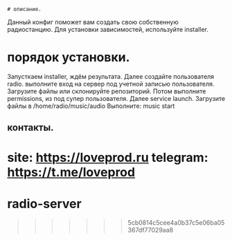 	# описание.
Данный конфиг поможет вам создать свою собственную радиостанцию.
Для установки зависимостей, используйте installer.
# порядок установки.
Запусткаем installer, ждём результата.
Далее создайте пользователя radio. 
выполните вход на сервер под учетной записью пользователя.
Загрузите файлы или склонируйте репозиторий.
Потом выполните permissions, из под супер пользователя.
Далее service launch.
Загрузите файлы в /home/radio/music/audio
Выполните:
music start
## контакты.
site: https://loveprod.ru
telegram: https://t.me/loveprod
=======
# radio-server
>>>>>>> 5cb0814c5cee4a0b37c5e06ba05367df77029aa8
